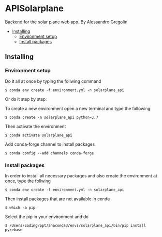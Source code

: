 # APISolarplane
Backend for the solar plane web app. By Alessandro Gregolin

* [Installing](#installing)
  * [Environment setup](#environment-setup)
  * [Install packages](#install-packages)


## Installing
### Environment setup
Do it all at once by typing the follwing command

```
$ conda env create -f environment.yml -n solarplane_api
```

Or do it step by step:

To create a new environment open a new terminal and type the following
```
$ conda create -n solarplane_api python=3.7
```
Then activate the environment
```
$ conda activate solarplane_api
```
Add conda-forge channel to install packages
```
$ conda config --add channels conda-forge
```

### Install packages

In order to install all necessary packages and also create the environment at once, type the follwing

```
$ conda env create -f environment.yml -n solarplane_api
```
Then install packages that are not available in conda

```
$ which -a pip
```

Select the pip in your environment and do
```
$ /Users/coding/opt/anaconda3/envs/solarplane_api/bin/pip install pyrebase 
```
